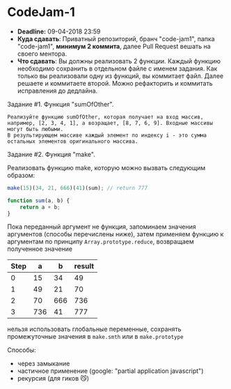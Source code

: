 # CodeJam-1 

- **Deadline:** 09-04-2018 23:59 
- **Куда сдавать**: Приватный репозиторий, бранч "code-jam1", папка "code-jam1", **минимум 2 коммита**, далее Pull Request вешать на своего ментора.
- **Что сдавать**: Вы должны реализовать 2 функции. Каждый функцию необходимо сохранить в отдельном файле с именем задания. Как только вы реализовали одну из функций, вы коммитает файл. Далее решаете и коммитаете второй. Можно рефакторить и коммитать исправления до дедлайна.

Задание #1. Функция "sumOfOther".

```
Реализуйте функцию sumOfOther, которая получает на вход массив, например, [2, 3, 4, 1], а возращает, [8, 7, 6, 9]. Входные массивы могут быть любыми. 
В результирующем массиве каждый элемент по индексу i - это сумма остальных элементов оригинального массива. 
```

Задание #2. Функция "make".

Реализовать функцию make, которую можно вызвать следующим образом:

```javascript
make(15)(34, 21, 666)(41)(sum); // return 777

function sum(a, b) {
    return a + b;
}

```
Пока переданный аргумент не функция, запоминаем значения аргументов (способы перечислены ниже), затем применяем функцию к аргументам по принципу `Array.prototype.reduce`, возвращаем полученное значение

Step | a    | b    | result
---- | ---- | ---- | ----
  0  |  15  |  34  |  49
  1  |  49  |  21  |  70
  2  |  70  |  666 |  736
  3  |  736 |  41  |  777

нельзя использовать глобальные переменные, сохранять промежуточные значения в `make.smth` или в `make.prototype`

Cпособы:
* через замыкание
* частичное применение (google: "partial application javascript")
* рекурсия (для гиков :smirk_cat:)
